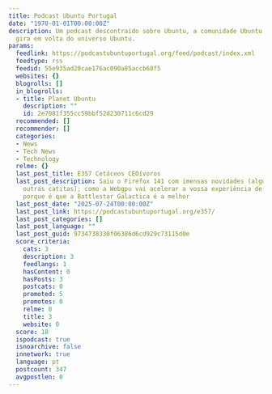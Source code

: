 ```yaml
---
title: Podcast Ubuntu Portugal
date: "1970-01-01T00:00:00Z"
description: Um podcast descontraído sobre Ubuntu, a comunidade Ubuntu e tudo o que
  gira em volta do universo Ubuntu.
params:
  feedlink: https://podcastubuntuportugal.org/feed/podcast/index.xml
  feedtype: rss
  feedid: 55e935ad20cae176ac090a85accb68f5
  websites: {}
  blogrolls: []
  in_blogrolls:
  - title: Planet Ubuntu
    description: ""
    id: 2e7081f355cc59bbf52d230711c6cd29
  recommended: []
  recommender: []
  categories:
  - News
  - Tech News
  - Technology
  relme: {}
  last_post_title: E357 Cetáceos CEOívoros
  last_post_description: Saiu o Firefox 141 com imensas novidades (algumas delas estúpidas,
    outras catitas); como a Webgpu vai acelerar a vossa experiência de navegação;
    porque é que a Battlestar Galactica é a melhor
  last_post_date: "2025-07-24T00:00:00Z"
  last_post_link: https://podcastubuntuportugal.org/e357/
  last_post_categories: []
  last_post_language: ""
  last_post_guid: 9734738330f06386d6cd929c73115d0e
  score_criteria:
    cats: 3
    description: 3
    feedlangs: 1
    hasContent: 0
    hasPosts: 3
    postcats: 0
    promoted: 5
    promotes: 0
    relme: 0
    title: 3
    website: 0
  score: 18
  ispodcast: true
  isnoarchive: false
  innetwork: true
  language: pt
  postcount: 347
  avgpostlen: 0
---
```

